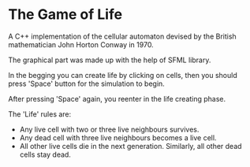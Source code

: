 # The Game of Life 
A C++ implementation of the cellular automaton devised by
the British mathematician John Horton Conway in 1970.

The graphical part was made up with the help of SFML library.

In the begging you can create life by clicking on cells, 
then you should press 'Space' button for the simulation to begin.

After pressing 'Space' again, you reenter in the life creating phase.

The 'Life' rules are:
 - Any live cell with two or three live neighbours survives.
 - Any dead cell with three live neighbours becomes a live cell.
 - All other live cells die in the next generation. Similarly, all other dead cells stay dead.
